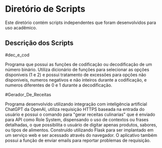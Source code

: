 # Diretório de Scripts 

Este diretório contém scripts independentes que foram desenvolvidos para uso acadêmico.

## Descrição dos Scripts

#dec_e_cod

Programa que possui as funções de codificação ou decodificação de um número binário. Utiliza dicionário de funções para selecionar as opções disponiveis (1 e 2) e possui tratamento de excessões para opções não disponiveis, numeros negativos e não inteiros durante a codificação, e numeros diferentes de 0 e 1 durante a decodificação.


#Gerador_De_Receitas

Programa desenvolvido utilizando integração com inteligência artificial ChatGPT da OpenAI, utiliza requisição HTTPS baseada na entrada do usuário e possui o comando para "gerar receitas culinarias" que é enviado para API como Role System, dispensando o uso de contextos ou frases detalhadas, o que possibilita o usuário de digitar apenas produtos, sabores, ou tipos de alimentos.
Construído utilizando Flask para ser implantado em um serviço web e ser acessado através do navegador. O aplicativo também possui a função de enviar emails para reportar problemas de requisição.
